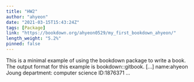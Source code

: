 ```yaml
---
title: "HW2"
author: "ahyeon"
date: "2021-03-15T15:43:24Z"
tags: [Package]
link: "https://bookdown.org/ahyeon0529/my_first_bookdown_ahyeon/"
length_weight: "5.2%"
pinned: false
---
```


This is a minimal example of using the bookdown package to write a book. The output format for this example is bookdown::gitbook. [...] name:ahyeon Joung department: computer science ID:1876371  ...
